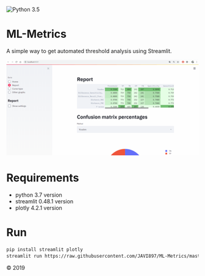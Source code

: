 ![Python 3.5](https://img.shields.io/badge/python-3.5-blue.svg)

# ML-Metrics
A simple way to get automated threshold analysis using Streamlit.

![Muestra](https://raw.githubusercontent.com/JAVI897/ML-Metrics/master/muestra.gif "Muestra")

# Requirements

* python 3.7 version
* streamlit 0.48.1 version
* plotly 4.2.1 version

# Run

```sh
pip install streamlit plotly
streamlit run https://raw.githubusercontent.com/JAVI897/ML-Metrics/master/app.py
```

© 2019
